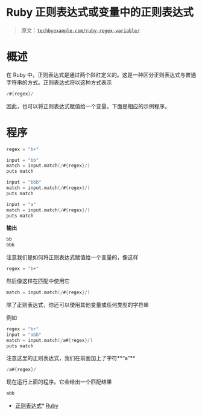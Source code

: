 # Ruby 正则表达式或变量中的正则表达式

> 原文：[`techbyexample.com/ruby-regex-variable/`](https://techbyexample.com/ruby-regex-variable/)

# **概述**

在 Ruby 中，正则表达式是通过两个斜杠定义的。这是一种区分正则表达式与普通字符串的方式。正则表达式将以这种方式表示

```go
/#{regex}/
```

因此，也可以将正则表达式赋值给一个变量。下面是相应的示例程序。

# **程序**

```go
regex = "b+"

input = "bb"
match = input.match(/#{regex}/)
puts match

input = "bbb"
match = input.match(/#{regex}/)
puts match

input = "a"
match = input.match(/#{regex}/)
puts match
```

**输出**

```go
bb
bbb 
```

注意我们是如何将正则表达式赋值给一个变量的，像这样

```go
regex = "b+"
```

然后像这样在匹配中使用它

```go
match = input.match(/#{regex}/)
```

除了正则表达式，你还可以使用其他变量或任何类型的字符串

例如

```go
regex = "b+"
input = "abb"
match = input.match(/a#{regex}/)
puts match
```

注意这里的正则表达式，我们在前面加上了字符**“a”**

```go
/a#{regex}/
```

现在运行上面的程序。它会给出一个匹配结果

```go
abb
```

+   [正则表达式](https://techbyexample.com/tag/regex/)*   [Ruby](https://techbyexample.com/tag/ruby/)
